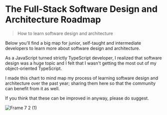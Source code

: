 # The Full-Stack Software Design and Architecture Roadmap

> How to learn software design and architecture

Below you'll find a big map for junior, self-taught and intermediate developers to learn more about software design and architecture. 

As a JavaScript turned strictly TypeScript developer, I realized that software design was a huge topic and I felt that I wasn't getting the most out of my object-oriented TypeScript.

I made this chart to mind map my process of learning software design and architecture over the past year; sharing them here so that the community can benefit from it as well.

If you think that these can be improved in anyway, please do suggest.

![Frame 7 2 (1)](https://user-images.githubusercontent.com/6892666/65823200-d8c28100-e21f-11e9-97f7-b8e759873744.png)
